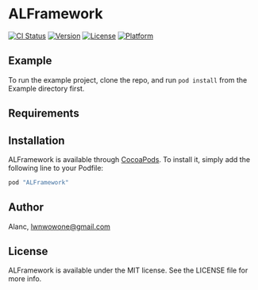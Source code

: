 # ALFramework

[![CI Status](http://img.shields.io/travis/Alanc/ALFramework.svg?style=flat)](https://travis-ci.org/Alanc/ALFramework)
[![Version](https://img.shields.io/cocoapods/v/ALFramework.svg?style=flat)](http://cocoapods.org/pods/ALFramework)
[![License](https://img.shields.io/cocoapods/l/ALFramework.svg?style=flat)](http://cocoapods.org/pods/ALFramework)
[![Platform](https://img.shields.io/cocoapods/p/ALFramework.svg?style=flat)](http://cocoapods.org/pods/ALFramework)

## Example

To run the example project, clone the repo, and run `pod install` from the Example directory first.

## Requirements

## Installation

ALFramework is available through [CocoaPods](http://cocoapods.org). To install
it, simply add the following line to your Podfile:

```ruby
pod "ALFramework"
```

## Author

Alanc, lwnwowone@gmail.com

## License

ALFramework is available under the MIT license. See the LICENSE file for more info.
